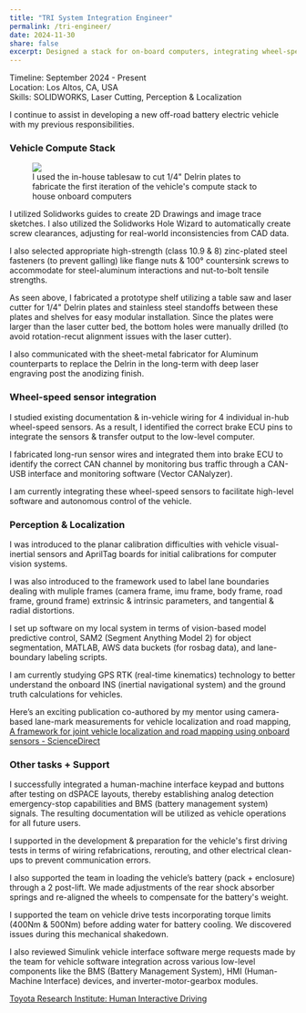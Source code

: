 ```yaml
---
title: "TRI System Integration Engineer"
permalink: /tri-engineer/
date: 2024-11-30
share: false
excerpt: Designed a stack for on-board computers, integrating wheel-speed sensors, and exploring the perception & localization framework.
---
```


Timeline: September 2024 - Present<br>
Location: Los Altos, CA, USA<br>
Skills: SOLIDWORKS, Laser Cutting, Perception & Localization

I continue to assist in developing a new off-road battery electric vehicle with my previous responsibilities.

### Vehicle Compute Stack
<figure class="align-center">
<img src= "/assets/images/tri-delrin-tablesaw-compute-stack.PNG">
<figcaption> I used the in-house tablesaw to cut 1/4" Delrin plates to fabricate the first iteration of the vehicle's compute stack to house onboard computers</figcaption>
</figure>
I utilized Solidworks guides to create 2D Drawings and image trace sketches. I also utilized the Solidworks Hole Wizard to automatically create screw clearances, adjusting for real-world inconsistencies from CAD data.

I also selected appropriate high-strength (class 10.9 & 8) zinc-plated steel fasteners (to prevent galling) like flange nuts & 100° countersink screws to accommodate for steel-aluminum interactions and nut-to-bolt tensile strengths.

As seen above, I fabricated a prototype shelf utilizing a table saw and laser cutter for 1/4" Delrin plates and stainless steel standoffs between these plates and shelves for easy modular installation. Since the plates were larger than the laser cutter bed, the bottom holes were manually drilled (to avoid rotation-recut alignment issues with the laser cutter).

I also communicated with the sheet-metal fabricator for Aluminum counterparts to replace the Delrin in the long-term with deep laser engraving post the anodizing finish.

### Wheel-speed sensor integration
I studied existing documentation & in-vehicle wiring for 4 individual in-hub wheel-speed sensors. As a result, I identified the correct brake ECU pins to integrate the sensors & transfer output to the low-level computer. 

I fabricated long-run sensor wires and integrated them into brake ECU to identify the correct CAN channel by monitoring bus traffic through a CAN-USB interface and monitoring software (Vector CANalyzer).

I am currently integrating these wheel-speed sensors to facilitate high-level software and autonomous control of the vehicle.

### Perception & Localization
I was introduced to the planar calibration difficulties with vehicle visual-inertial sensors and AprilTag boards for initial calibrations for computer vision systems.

I was also introduced to the framework used to label lane boundaries dealing with muliple frames (camera frame, imu frame, body frame, road frame, ground frame) extrinsic & intrinsic parameters, and tangential & radial distortions.

I set up software on my local system in terms of vision-based model predictive control, SAM2 (Segment Anything Model 2) for object segmentation, MATLAB, AWS data buckets (for rosbag data), and lane-boundary labeling scripts.

I am currently studying GPS RTK (real-time kinematics) technology to better understand the onboard INS (inertial navigational system) and the ground truth calculations for vehicles.

Here’s an exciting publication co-authored by my mentor using camera-based lane-mark measurements for  vehicle localization and road mapping, 
[A framework for joint vehicle localization and road mapping using onboard sensors - ScienceDirect](https://www.sciencedirect.com/science/article/abs/pii/S0967066124002715)

### Other tasks + Support
I successfully integrated a human-machine interface keypad and buttons after testing on dSPACE layouts, thereby establishing analog detection emergency-stop capabilities and BMS (battery management system) signals. The resulting documentation will be utilized as vehicle operations for all future users.

I supported in the development & preparation for the vehicle's first driving tests in terms of wiring refabrications, rerouting, and other electrical clean-ups to prevent communication errors.

I also supported the team in loading the vehicle’s battery (pack + enclosure) through a 2 post-lift. We made adjustments of the rear shock absorber springs and re-aligned the wheels to compensate for the battery's weight.

I supported the team on vehicle drive tests incorporating torque limits (400Nm & 500Nm) before adding water for battery cooling. We discovered issues during this mechanical shakedown.

I also reviewed Simulink vehicle interface software merge requests made by the team for vehicle software integration across various low-level components like the BMS (Battery Management System), HMI (Human-Machine Interface) devices, and inverter-motor-gearbox modules.


​[Toyota Research Institute: Human Interactive Driving](https://www.tri.global/our-work/human-interactive-driving)